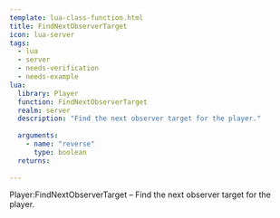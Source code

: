 ```yaml
---
template: lua-class-function.html
title: FindNextObserverTarget
icon: lua-server
tags:
  - lua
  - server
  - needs-verification
  - needs-example
lua:
  library: Player
  function: FindNextObserverTarget
  realm: server
  description: "Find the next observer target for the player."
  
  arguments:
    - name: "reverse"
      type: boolean
  returns:
    
---
```


<div class="lua__search__keywords">
Player:FindNextObserverTarget &#x2013; Find the next observer target for the player.
</div>

